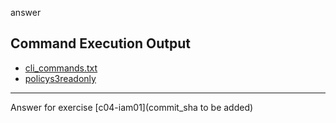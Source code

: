 answer

## Command Execution Output
- [cli_commands.txt](cli_commands.txt)
- [policys3readonly](policys3readonly)

***
Answer for exercise [c04-iam01](commit_sha to be added)
